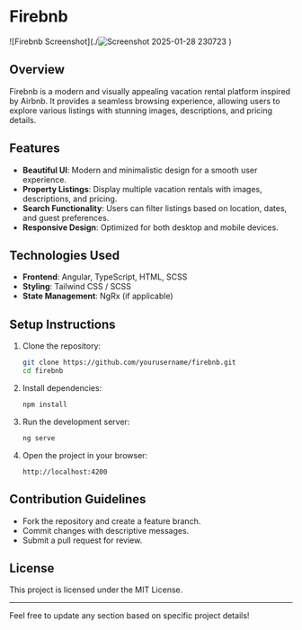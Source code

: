 # Firebnb

![Firebnb Screenshot](./![Screenshot 2025-01-28 230723](https://github.com/user-attachments/assets/ea012c53-2ac9-436d-af01-64e49596fa4d)
)

## Overview
Firebnb is a modern and visually appealing vacation rental platform inspired by Airbnb. It provides a seamless browsing experience, allowing users to explore various listings with stunning images, descriptions, and pricing details.

## Features
- **Beautiful UI**: Modern and minimalistic design for a smooth user experience.
- **Property Listings**: Display multiple vacation rentals with images, descriptions, and pricing.
- **Search Functionality**: Users can filter listings based on location, dates, and guest preferences.
- **Responsive Design**: Optimized for both desktop and mobile devices.

## Technologies Used
- **Frontend**: Angular, TypeScript, HTML, SCSS
- **Styling**: Tailwind CSS / SCSS
- **State Management**: NgRx (if applicable)

## Setup Instructions
1. Clone the repository:
   ```sh
   git clone https://github.com/yourusername/firebnb.git
   cd firebnb
   ```
2. Install dependencies:
   ```sh
   npm install
   ```
3. Run the development server:
   ```sh
   ng serve
   ```
4. Open the project in your browser:
   ```
   http://localhost:4200
   ```

## Contribution Guidelines
- Fork the repository and create a feature branch.
- Commit changes with descriptive messages.
- Submit a pull request for review.

## License
This project is licensed under the MIT License.

---

Feel free to update any section based on specific project details!

